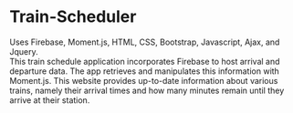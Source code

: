 # Train-Scheduler

Uses Firebase, Moment.js, HTML, CSS, Bootstrap, Javascript, Ajax, and Jquery.<br>
This train schedule application incorporates Firebase to host arrival and departure data.
The app retrieves and manipulates this information with Moment.js. This website 
provides up-to-date information about various trains, namely their arrival times and how many
minutes remain until they arrive at their station.